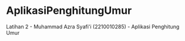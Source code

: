 # AplikasiPenghitungUmur
 Latihan 2 - Muhammad Azra Syafi'i (2210010285) - Aplikasi Penghitung Umur
